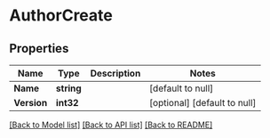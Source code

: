 # AuthorCreate

## Properties
Name | Type | Description | Notes
------------ | ------------- | ------------- | -------------
**Name** | **string** |  | [default to null]
**Version** | **int32** |  | [optional] [default to null]

[[Back to Model list]](../README.md#documentation-for-models) [[Back to API list]](../README.md#documentation-for-api-endpoints) [[Back to README]](../README.md)

